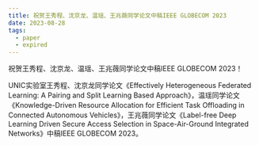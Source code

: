 ```yaml
---
title: 祝贺王秀程、沈京龙、温瑶、王兆薇同学论文中稿IEEE GLOBECOM 2023
date: 2023-08-28
tags:
  - paper
  - expired
---
```


祝贺王秀程、沈京龙、温瑶、王兆薇同学论文中稿IEEE GLOBECOM 2023！

<!--more-->

UNIC实验室王秀程、沈京龙同学论文《Effectively Heterogeneous Federated Learning: A Pairing and Split Learning Based Approach》，温瑶同学论文《Knowledge-Driven Resource Allocation for Efficient Task Offloading in Connected Autonomous Vehicles》，王兆薇同学论文《Label-free Deep Learning Driven Secure Access Selection in Space-Air-Ground Integrated Networks》中稿IEEE GLOBECOM 2023。

